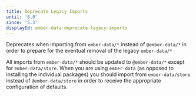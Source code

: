 ```yaml
---
title: Deprecate Legacy Imports
until: '6.0'
since: '5.3'
displayId: ember-data:deprecate-legacy-imports
---
```


Deprecates when importing from `ember-data/*` instead of `@ember-data/*` in order to prepare for the eventual removal of the legacy `ember-data/*`

All imports from `ember-data/*` should be updated to `@ember-data/*` except for `ember-data/store`. When you are using `ember-data` (as opposed to installing the individual packages) you should import from `ember-data/store` instead of `@ember-data/store` in order to receive the appropriate configuration of defaults.

<!-- TODO: gather list of imports that need to be updated -->
